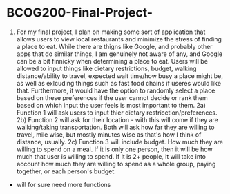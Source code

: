 # BCOG200-Final-Project-

1) For my final project, I plan on making some sort of application that allows users to view local restaurants and minimize the stress of
   finding a place to eat. While there are thigns like Google, and probably other apps that do similar things, I am genuinely not aware of
   any, and Google can be a bit finnicky when determining a place to eat. Users will be allowed to input things like dietary restrictions,
   budget, walking distance/ability to travel, expected wait time/how busy a place might be, as well as exlcuding things such as fast food
   chains if useres would like that. Furthermore, it would have the option to randomly select a place based on these preferences if the user
   cannot decide or rank them based on which input the user feels is most important to them.
2a) Function 1 will ask users to input thier dietary restricction/preferences.
2b) Function 2 will ask for their location - with this will come if they are walking/taking transportation. Both will ask how far they are willing to travel, mile wise, but mostly minutes wise as that's how I think of distance, usually.
2c) Function 3 will include budget. How much they are willing to spend on a meal. If it is only one person, then it will be how much that
user is willing to spend. If it is 2+ people, it will take into account how much they are willing to spend as a whole group, paying together, or each person's budget. 
* will for sure need more functions
